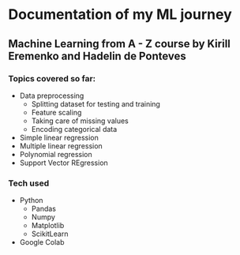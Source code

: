 # Documentation of my ML journey 
## Machine Learning from A - Z course by Kirill Eremenko and Hadelin de Ponteves
### Topics covered so far:
- Data preprocessing
  - Splitting dataset for testing and training
  - Feature scaling
  - Taking care of missing values
  - Encoding categorical data
- Simple linear regression
- Multiple linear regression
- Polynomial regression
- Support Vector REgression

### Tech used
- Python
  - Pandas
  - Numpy
  - Matplotlib
  - ScikitLearn
- Google Colab
  
